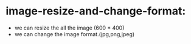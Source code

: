 # image-resize-and-change-format: 

- we can resize the all the image (600 * 400)
- we can change the image format.(jpg,png,jpeg)
